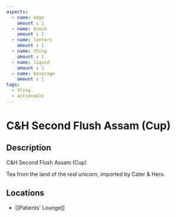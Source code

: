 ```yaml
---
aspects: 
  - name: edge
    amount : 1
  - name: knock
    amount : 1
  - name: lantern
    amount : 1
  - name: thing
    amount : 1
  - name: liquid
    amount : 1
  - name: beverage
    amount : 1
tags:
  - thing
  - actionable
---
```


# C&H Second Flush Assam (Cup)

## Description
C&H Second Flush Assam (Cup)

Tea from the land of the <i>real</i> unicorn, imported by Cater & Hero.
## Locations
- [[Patients' Lounge]]